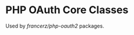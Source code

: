PHP OAuth Core Classes
=======================================

Used by *francerz/php-oauth2* packages.